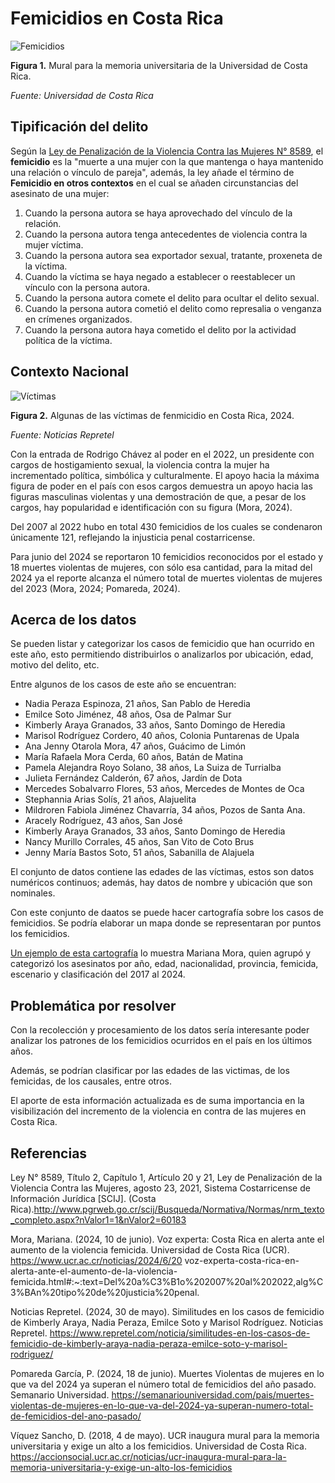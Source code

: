 # Femicidios en Costa Rica

![Femicidios](https://accionsocial.ucr.ac.cr/sites/default/files/imagenes/publicaciones/murales_2.jpg)

**Figura 1.** Mural para la memoria universitaria de la Universidad de Costa Rica.

*Fuente: Universidad de Costa Rica*

## Tipificación del delito

Según la [Ley de Penalización de la Violencia Contra las Mujeres N° 8589](http://www.pgrweb.go.cr/scij/Busqueda/Normativa/Normas/nrm_texto_completo.aspx?nValor1=1&nValor2=60183), el **femicidio** es la "muerte a una mujer con la que mantenga o haya mantenido una relación o vínculo de pareja", además, la ley añade el término de **Femicidio en otros contextos** en el cual se añaden circunstancias del asesinato de una mujer:

1. Cuando la persona autora se haya aprovechado del vínculo de la relación.
2. Cuando la persona autora tenga antecedentes de violencia contra la mujer víctima.
3. Cuando la persona autora sea exportador sexual, tratante, proxeneta de la víctima.
4. Cuando la víctima se haya negado a establecer o reestablecer un vínculo con la persona autora.
5. Cuando la persona autora comete el delito para ocultar el delito sexual.
6. Cuando la persona autora cometió el delito como represalia o venganza en crímenes organizados.
7. Cuando la persona autora haya cometido el delito por la actividad política de la víctima.

## Contexto Nacional

![Víctimas](https://www.repretel.com/wp-content/uploads/2024/05/femicidios-en-Costa-Rica-repretel-1024x536.jpg)

**Figura 2.** Algunas de las víctimas de fenmicidio en Costa Rica, 2024.

*Fuente: Noticias Repretel*

Con la entrada de Rodrigo Chávez al poder en el 2022, un presidente con cargos de hostigamiento sexual, la violencia contra la mujer ha incrementado política, simbólica y culturalmente. El apoyo hacia la máxima figura de poder en el país con esos cargos demuestra un apoyo hacia las figuras masculinas violentas y una demostración de que, a pesar de los cargos, hay popularidad e identificación con su figura (Mora, 2024).

Del 2007 al 2022 hubo en total 430 femicidios de los cuales se condenaron únicamente 121, reflejando la injusticia penal costarricense.

Para junio del 2024 se reportaron 10 femicidios reconocidos por el estado y 18 muertes violentas de mujeres, con sólo esa cantidad, para la mitad del 2024 ya el reporte alcanza el número total de muertes violentas de mujeres del 2023 (Mora, 2024; Pomareda, 2024).

## Acerca de los datos

Se pueden listar y categorizar los casos de femicidio que han ocurrido en este año, esto permitiendo distribuirlos o analizarlos por ubicación, edad, motivo del delito, etc.

Entre algunos de los casos de este año se encuentran:

- Nadia Peraza Espinoza, 21 años, San Pablo de Heredia
- Emilce Soto Jiménez, 48 años, Osa de Palmar Sur
- Kimberly Araya Granados, 33 años, Santo Domingo de Heredia
- Marisol Rodríguez Cordero, 40 años, Colonia Puntarenas de Upala
- Ana Jenny Otarola Mora, 47 años, Guácimo de Limón
- María Rafaela Mora Cerda, 60 años, Batán de Matina
- Pamela Alejandra Royo Solano, 38 años, La Suiza de Turrialba
- Julieta Fernández Calderón, 67 años, Jardín de Dota
- Mercedes Sobalvarro Flores, 53 años, Mercedes de Montes de Oca
- Stephannia Arias Solís, 21 años, Alajuelita
- Mildroren Fabiola Jiménez Chavarría, 34 años, Pozos de Santa Ana.
- Aracely Rodríguez, 43 años, San José
- Kimberly Araya Granados, 33 años, Santo Domingo de Heredia
- Nancy Murillo Corrales, 45 años, San Vito de Coto Brus
- Jenny María Bastos Soto, 51 años, Sabanilla de Alajuela

El conjunto de datos contiene las edades de las víctimas, estos son datos numéricos continuos; además, hay datos de nombre y ubicación que son nominales.

Con este conjunto de daatos se puede hacer cartografía sobre los casos de femicidios. Se podría elaborar un mapa donde se representaran por puntos los femicidios.

[Un ejemplo de esta cartografía](https://cartografiafemicidioscr.com/) lo muestra Mariana Mora, quien agrupó y categorizó los asesinatos por año, edad, nacionalidad, provincia, femicida, escenario y clasificación del 2017 al 2024.

## Problemática por resolver

Con la recolección y procesamiento de los datos sería interesante poder analizar los patrones de los femicidios ocurridos en el país en los últimos años.

Además, se podrían clasificar por las edades de las victimas, de los femicidas, de los causales, entre otros.

El aporte de esta información actualizada es de suma importancia en la visibilización del incremento de la violencia en contra de las mujeres en Costa Rica.

## Referencias

Ley N° 8589, Título 2, Capítulo 1, Artículo 20 y 21, Ley de Penalización de la Violencia Contra las Mujeres, agosto 23, 2021, Sistema Costarricense de Información Jurídica [SCIJ]. (Costa Rica).http://www.pgrweb.go.cr/scij/Busqueda/Normativa/Normas/nrm_texto_completo.aspx?nValor1=1&nValor2=60183

Mora, Mariana. (2024, 10 de junio). Voz experta: Costa Rica en alerta ante el aumento de la violencia femicida. Universidad de Costa Rica (UCR). https://www.ucr.ac.cr/noticias/2024/6/20 voz-experta-costa-rica-en-alerta-ante-el-aumento-de-la-violencia-femicida.html#:~:text=Del%20a%C3%B1o%202007%20al%202022,alg%C3%BAn%20tipo%20de%20justicia%20penal.

Noticias Repretel. (2024, 30 de mayo). Similitudes en los casos de femicidio de Kimberly Araya, Nadia Peraza, Emilce Soto y Marisol Rodríguez. Noticias Repretel. https://www.repretel.com/noticia/similitudes-en-los-casos-de-femicidio-de-kimberly-araya-nadia-peraza-emilce-soto-y-marisol-rodriguez/

Pomareda García, P. (2024, 18 de junio). Muertes Violentas de mujeres en lo que va del 2024 ya superan el número total de femicidios del año pasado. Semanario Universidad. https://semanariouniversidad.com/pais/muertes-violentas-de-mujeres-en-lo-que-va-del-2024-ya-superan-numero-total-de-femicidios-del-ano-pasado/

Víquez Sancho, D. (2018, 4 de mayo). UCR inaugura mural para la memoria universitaria y exige un alto a los femicidios. Universidad de Costa Rica. https://accionsocial.ucr.ac.cr/noticias/ucr-inaugura-mural-para-la-memoria-universitaria-y-exige-un-alto-los-femicidios